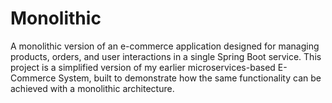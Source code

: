 # Monolithic
A monolithic version of an e-commerce application designed for managing products, orders, and user interactions in a single Spring Boot service. This project is a simplified version of my earlier microservices-based E-Commerce System, built to demonstrate how the same functionality can be achieved with a monolithic architecture.
